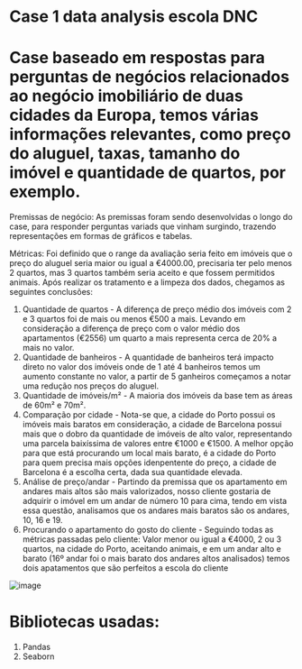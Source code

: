 # Case 1 data analysis escola DNC

# Case baseado em respostas para perguntas de negócios relacionados ao negócio imobiliário de duas cidades da Europa, temos várias informações relevantes, como preço do aluguel, taxas, tamanho do imóvel e quantidade de quartos, por exemplo.

Premissas de negócio:
As premissas foram sendo desenvolvidas o longo do case, para responder perguntas variads que vinham surgindo, trazendo representações em formas de gráficos e tabelas. 

Métricas:
Foi definido que o range da avaliação seria feito em imóveis que o preço do aluguel seria maior ou igual a €4000.00, precisaria ter pelo menos 2 quartos, mas 3 quartos também seria aceito e que fossem permitidos animais. Após realizar os tratamento e a limpeza dos dados, chegamos as seguintes conclusões:

1. Quantidade de quartos - A diferença de preço médio dos imóveis com 2 e 3 quartos foi de mais ou menos €500 a mais. Levando em consideração a diferença de preço com o valor médio dos apartamentos (€2556) um quarto a mais representa cerca de 20% a mais no valor.
2. Quantidade de banheiros - A quantidade de banheiros terá impacto direto no valor dos imóveis onde de 1 até 4 banheiros temos um aumento constante no valor, a partir de 5 ganheiros começamos a notar uma redução nos preços do aluguel.
3. Quantidade de imóveis/m² - A maioria dos imóveis da base tem as áreas de 60m² e 70m².
4. Comparação por cidade - Nota-se que, a cidade do Porto possui os imóveis mais baratos em consideração, a cidade de Barcelona possui mais que o dobro da quantidade de imóveis de alto valor, representando uma parcela baixíssima de valores entre €1000 e €1500. A melhor opção para que está procurando um local mais barato, é a cidade do Porto para quem precisa mais opções idenpentente do preço, a cidade de Barcelona é a escolha certa, dada sua quantidade elevada.
5. Análise de preço/andar - Partindo da premissa que os apartamento em andares mais altos são mais valorizados, nosso cliente gostaria de adquirir o imóvel em um andar de número 10 para cima, tendo em vista essa questão, analisamos que os andares mais baratos são os andares, 10, 16 e 19.
6. Procurando o apartamento do gosto do cliente - Seguindo todas as métricas passadas pelo cliente: Valor menor ou igual a €4000, 2 ou 3 quartos, na cidade do Porto, aceitando animais, e em um andar alto e barato (16º andar foi o mais barato dos andares altos analisados) temos dois apatamentos que são perfeitos a escola do cliente

![image](https://github.com/GrassoRafael/case1_da_dnc/assets/150485894/86e4005a-b7d9-46e3-bb51-231374b8c047)

# Bibliotecas usadas:
  1. Pandas
  2. Seaborn
